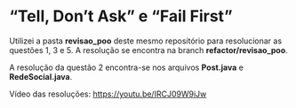 # “Tell, Don’t Ask” e “Fail First”

Utilizei a pasta **revisao_poo** deste mesmo repositório para resolucionar as questões 1, 3 e 5. A resolução se encontra na branch **refactor/revisao_poo**.

A resolução da questão 2 encontra-se nos arquivos **Post.java** e **RedeSocial.java**.

Vídeo das resoluções: https://youtu.be/IRCJ09W9iJw
